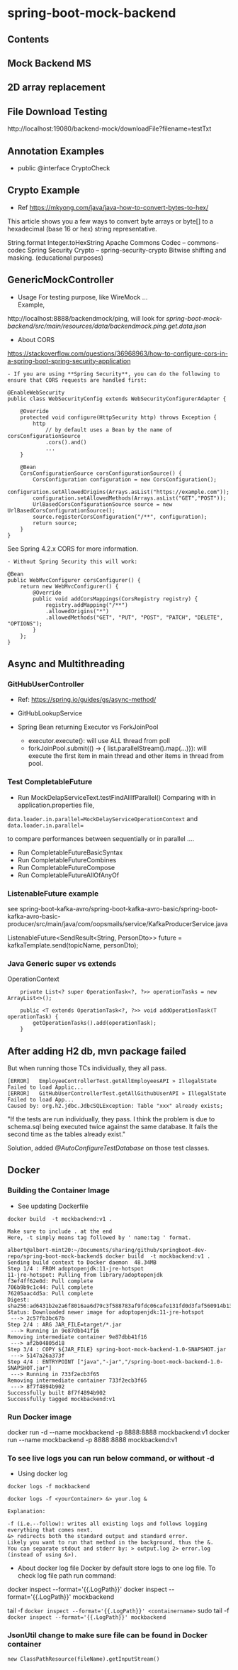 # spring-boot-mock-backend

## Contents

## Mock Backend MS

## 2D array replacement

## File Download Testing
http://localhost:19080/backend-mock/downloadFile?filename=testTxt

## Annotation Examples

- public @interface CryptoCheck

## Crypto Example

- Ref
https://mkyong.com/java/java-how-to-convert-bytes-to-hex/

This article shows you a few ways to convert byte arrays or byte[] to a hexadecimal (base 16 or hex) string representative.

String.format
Integer.toHexString
Apache Commons Codec – commons-codec
Spring Security Crypto – spring-security-crypto
Bitwise shifting and masking. (educational purposes)

## GenericMockController

- Usage
For testing purpose, like WireMock ...  
Example,   

http://localhost:8888/backendmock/ping, will look for *spring-boot-mock-backend/src/main/resources/data/backendmock.ping.get.data.json*

- About CORS

https://stackoverflow.com/questions/36968963/how-to-configure-cors-in-a-spring-boot-spring-security-application  

    - If you are using **Spring Security**, you can do the following to ensure that CORS requests are handled first:

```
@EnableWebSecurity
public class WebSecurityConfig extends WebSecurityConfigurerAdapter {

    @Override
    protected void configure(HttpSecurity http) throws Exception {
        http
            // by default uses a Bean by the name of corsConfigurationSource
            .cors().and()
            ...
    }

    @Bean
    CorsConfigurationSource corsConfigurationSource() {
        CorsConfiguration configuration = new CorsConfiguration();
        configuration.setAllowedOrigins(Arrays.asList("https://example.com"));
        configuration.setAllowedMethods(Arrays.asList("GET","POST"));
        UrlBasedCorsConfigurationSource source = new UrlBasedCorsConfigurationSource();
        source.registerCorsConfiguration("/**", configuration);
        return source;
    }
}
```
See Spring 4.2.x CORS for more information.  

    - Without Spring Security this will work:  

```
@Bean
public WebMvcConfigurer corsConfigurer() {
    return new WebMvcConfigurer() {
        @Override
        public void addCorsMappings(CorsRegistry registry) {
            registry.addMapping("/**")
            .allowedOrigins("*")
            .allowedMethods("GET", "PUT", "POST", "PATCH", "DELETE", "OPTIONS");
        }
    };
}
```

## Async and Multithreading

### GitHubUserController

- Ref:
  https://spring.io/guides/gs/async-method/

- GitHubLookupService
- Spring Bean returning Executor vs ForkJoinPool
  - executor.execute(): will use ALL thread from poll
  - forkJoinPool.submit(() -> { list.parallelStream().map(...)}): will execute the first item in main thread and other items in thread from pool.

### Test CompletableFuture

- Run MockDelapServiceText.testFindAllIfParallel()
Comparing with in application.properties file,

`data.loader.in.parallel=MockDelayServiceOperationContext`
and
`data.loader.in.parallel=`

to compare performances between sequentially or in parallel ....

- Run CompletableFutureBasicSyntax
- Run CompletableFutureCombines
- Run CompletableFutureCompose
- Run CompletableFutureAllOfAnyOf

### ListenableFuture example

see spring-boot-kafka-avro/spring-boot-kafka-avro-basic/spring-boot-kafka-avro-basic-producer/src/main/java/com/oopsmails/service/KafkaProducerService.java

ListenableFuture<SendResult<String, PersonDto>> future = kafkaTemplate.send(topicName, personDto);


### Java Generic super vs extends

OperationContext

```
    private List<? super OperationTask<?, ?>> operationTasks = new ArrayList<>();

    public <T extends OperationTask<?, ?>> void addOperationTask(T operationTask) {
        getOperationTasks().add(operationTask);
    }

```

## After adding H2 db, mvn package failed

But when running those TCs individually, they all pass.

```
[ERROR]   EmployeeControllerTest.getAllEmployeesAPI » IllegalState Failed to load Applic...
[ERROR]   GitHubUserControllerTest.getAllGithubUserAPI » IllegalState Failed to load App...
Caused by: org.h2.jdbc.JdbcSQLException: Table "xxx" already exists;
```

"If the tests are run individually, they pass. I think the problem is due to schema.sql being executed twice against the same database. It fails the second time as the tables already exist."

Solution, added *@AutoConfigureTestDatabase* on those test classes.

## Docker

### Building the Container Image

- See updating Dockerfile

```
docker build  -t mockbackend:v1 .

Make sure to include . at the end
Here, -t simply means tag followed by ' name:tag ' format.

albert@albert-mint20:~/Documents/sharing/github/springboot-dev-repo/spring-boot-mock-backend$ docker build  -t mockbackend:v1 .
Sending build context to Docker daemon  48.34MB
Step 1/4 : FROM adoptopenjdk:11-jre-hotspot
11-jre-hotspot: Pulling from library/adoptopenjdk
f3ef4ff62e0d: Pull complete 
706b9b9c1c44: Pull complete 
76205aac4d5a: Pull complete 
Digest: sha256:ad6431b2e2a6f8016aa6d79c3f588783af9fdc06cafe131fd0d3faf560914b13
Status: Downloaded newer image for adoptopenjdk:11-jre-hotspot
 ---> 2c57fb3bc67b
Step 2/4 : ARG JAR_FILE=target/*.jar
 ---> Running in 9e87dbb41f16
Removing intermediate container 9e87dbb41f16
 ---> af2b04805d18
Step 3/4 : COPY ${JAR_FILE} spring-boot-mock-backend-1.0-SNAPSHOT.jar
 ---> 5147a26a373f
Step 4/4 : ENTRYPOINT ["java","-jar","/spring-boot-mock-backend-1.0-SNAPSHOT.jar"]
 ---> Running in 733f2ecb3f65
Removing intermediate container 733f2ecb3f65
 ---> 8f7f4894b902
Successfully built 8f7f4894b902
Successfully tagged mockbackend:v1

```

### Run Docker image

docker run -d --name mockbackend -p 8888:8888 mockbackend:v1
docker run --name mockbackend -p 8888:8888 mockbackend:v1

### To see live logs you can run below command, or without -d

- Using docker log

```
docker logs -f mockbackend

docker logs -f <yourContainer> &> your.log &

Explanation:

-f (i.e.--follow): writes all existing logs and follows logging everything that comes next.
&> redirects both the standard output and standard error.
Likely you want to run that method in the background, thus the &.
You can separate stdout and stderr by: > output.log 2> error.log (instead of using &>).
```

- About docker log file
Docker by default store logs to one log file. To check log file path run command:

docker inspect --format='{{.LogPath}}' <containername>
docker inspect --format='{{.LogPath}}' mockbackend


tail -f `docker inspect --format='{{.LogPath}}' <containername>`
sudo tail -f `docker inspect --format='{{.LogPath}}' mockbackend`


### JsonUtil change to make sure file can be found in Docker container
```
new ClassPathResource(fileName).getInputStream()
```
